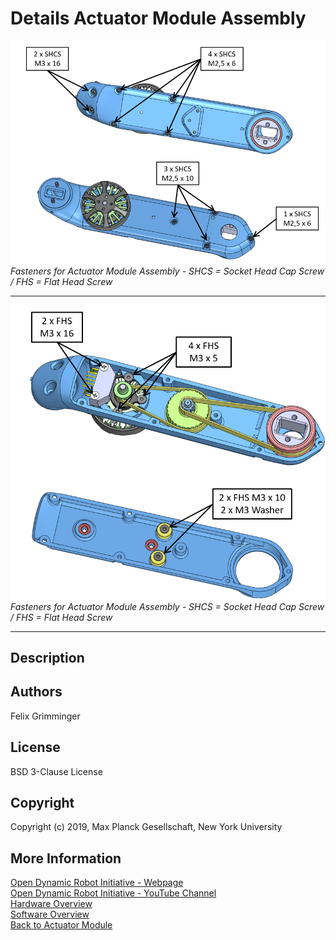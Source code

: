 Details Actuator Module Assembly
=======================

<img src="../images/fasteners_1.png" width="700"> <br>*Fasteners for Actuator Module Assembly - SHCS = Socket Head Cap Screw / FHS = Flat Head Screw*  
_____
<img src="../images/fasteners_2.png" width="600"> <br>*Fasteners for Actuator Module Assembly - SHCS = Socket Head Cap Screw / FHS = Flat Head Screw*

______
Description
------------


Authors
--------
Felix Grimminger

License
-------
BSD 3-Clause License

Copyright
-----------
Copyright (c) 2019, Max Planck Gesellschaft, New York University

More Information
----------------
[Open Dynamic Robot Initiative - Webpage](https://open-dynamic-robot-initiative.github.io)  
[Open Dynamic Robot Initiative - YouTube Channel](https://www.youtube.com/channel/UCx32JW2oIrax47Gjq8zNI-w)  
[Hardware Overview](../../README.md)  
[Software Overview](https://github.com/open-dynamic-robot-initiative/open-dynamic-robot-initiative.github.io/wiki)  
[Back to Actuator Module](../README.md)  
